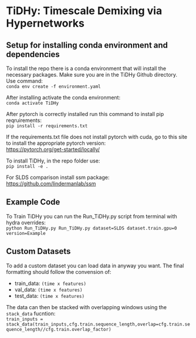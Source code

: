# TiDHy: Timescale Demixing via Hypernetworks


## Setup for installing conda environment and dependencies
To install the repo there is a conda environment that will install the necessary packages. Make sure you are in the TiDHy Github directory.  
Use command:  
`conda env create -f environment.yaml`

After installing activate the conda environment:  
`conda activate TiDHy`

After pytorch is correctly installed run this command to install pip reqruirements:  
`pip install -r requirements.txt`

If the requirements.txt file does not install pytorch with cuda, go to this site to install the appropriate pytorch version:  
https://pytorch.org/get-started/locally/

To install TiDHy, in the repo folder use:  
`pip install -e .`

For SLDS comparison install ssm package:  
https://github.com/lindermanlab/ssm


## Example Code
To Train TiDHy you can run the Run_TiDHy.py script from terminal with hydra overrides:  
`python Run_TiDHy.py Run_TiDHy.py dataset=SLDS dataset.train.gpu=0 version=Example`


## Custom Datasets
To add a custom dataset you can load data in anyway you want. The final formatting should follow the convension of:  
- train_data: `(time x features)`  
- val_data:   `(time x features)`  
- test_data:  `(time x features)`  

The data can then be stacked with overlapping windows using the `stack_data` fucntion:  
`train_inputs = stack_data(train_inputs,cfg.train.sequence_length,overlap=cfg.train.sequence_length//cfg.train.overlap_factor)`
